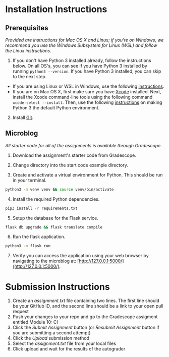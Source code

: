 # Installation Instructions

## Prerequisites 

_Provided are instructions for Mac OS X and Linux; if you're on Windows, we recommend you use the Windows Subsystem for Linux (WSL) and follow the Linux instructions._

1. If you don't have Python 3 installed already, follow the instructions below.  On all OS's, you can see if you have Python 3 installed by running `python3 --version`.  If you have Python 3 installed, you can skip to the next step.

* If you are using Linux or WSL in Windows, use the following [instructions](https://www.digitalocean.com/community/tutorials/how-to-install-python-3-and-set-up-a-programming-environment-on-an-ubuntu-20-04-server).  
* If you are on Mac OS X, first make sure you have [Xcode](https://developer.apple.com/xcode/) installed.  Next, install the Xcode command-line tools using the following command `xcode-select --install`.  Then, use the following [instructions](https://opensource.com/article/19/5/python-3-default-mac) on making Python 3 the default Python environment.

2. Install [Git](https://git-scm.com/book/en/v2/Getting-Started-Installing-Git).

## Microblog

_All starter code for all of the assignments is available through Gradescope._

1. Download the assignment's starter code from Gradescope.

2. Change directory into the start code example directory.

3. Create and activate a virtual environment for Python.  This should be run in your terminal.

```sh
python3 -m venv venv && source venv/bin/activate
```

4. Install the required Python dependencies.

```sh
pip3 install -r requirements.txt
```

5. Setup the database for the Flask service.

```sh
flask db upgrade && flask translate compile
```

6. Run the flask application.

```sh
python3 -m flask run
```

7. Verify you can access the application using your web browser by navigating to the microblog at: [http://127.0.0.1:5000/](http://127.0.0.1:5000/).

# Submission Instructions

1. Create an _assignment.txt_ file containing two lines.  The first line should be your GitHub ID, and the second line should be a link to your open pull request
2. Push your changes to your repo and go to the Gradescope assigment entitled Module 10: CI
3. Click the _Submit Assignment_ button (or _Resubmit Assignment_ button if you are submitting a second attempt)
4. Click the _Upload_ submission method
5. Select the _assignment.txt_ file from your local files
6. Click upload and wait for the results of the autograder
